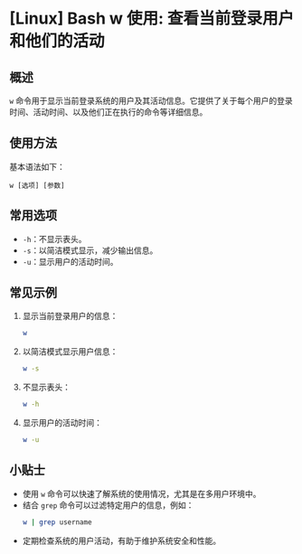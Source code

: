 # [Linux] Bash w 使用: 查看当前登录用户和他们的活动

## 概述
`w` 命令用于显示当前登录系统的用户及其活动信息。它提供了关于每个用户的登录时间、活动时间、以及他们正在执行的命令等详细信息。

## 使用方法
基本语法如下：
```
w [选项] [参数]
```

## 常用选项
- `-h`：不显示表头。
- `-s`：以简洁模式显示，减少输出信息。
- `-u`：显示用户的活动时间。

## 常见示例
1. 显示当前登录用户的信息：
   ```bash
   w
   ```

2. 以简洁模式显示用户信息：
   ```bash
   w -s
   ```

3. 不显示表头：
   ```bash
   w -h
   ```

4. 显示用户的活动时间：
   ```bash
   w -u
   ```

## 小贴士
- 使用 `w` 命令可以快速了解系统的使用情况，尤其是在多用户环境中。
- 结合 `grep` 命令可以过滤特定用户的信息，例如：
  ```bash
  w | grep username
  ```
- 定期检查系统的用户活动，有助于维护系统安全和性能。